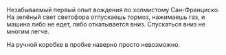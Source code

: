 ﻿---
layout: post
images: [ 2021-01-26_1.jpg, 2021-01-26_2.jpg ]
---

Незабываемый первый опыт вождения по холмистому Сан-Франциско. На зелёный свет светофора отпускаешь тормоз, нажимаешь газ, и машина либо не едет, либо откатывается вниз. Спускаться вниз не многим легче.

На ручной коробке в пробке наверно просто невозможно.